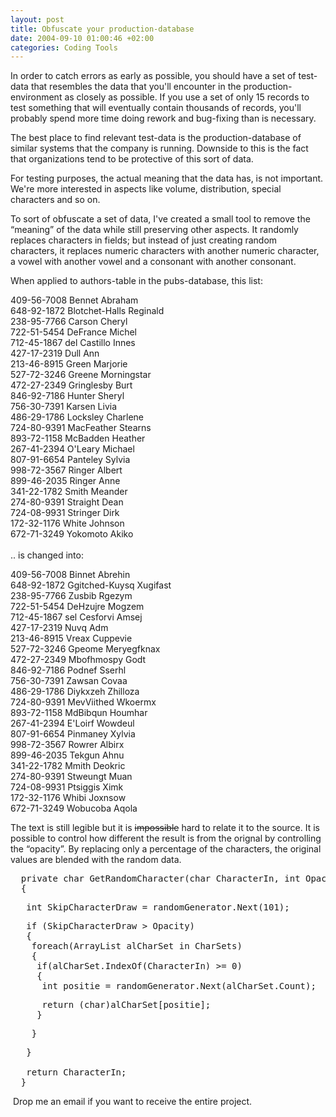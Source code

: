 ```yaml
---
layout: post
title: Obfuscate your production-database
date: 2004-09-10 01:00:46 +02:00
categories: Coding Tools
---
```

<P>In order to catch errors as early as possible, you should have a set of test-data that resembles the data that you'll encounter in the production-environment as closely as possible. If you use a set of only 15 records to test something that will eventually contain thousands of records, you'll probably spend more time doing rework and bug-fixing than is necessary.</P>
<P>The best place to find relevant test-data is the production-database of similar systems that the company is running. Downside to this is the fact that organizations tend to be protective of this sort of data. </P>
<P>For testing purposes, the actual meaning that the data has, is not important. We're more interested in aspects like volume, distribution, special characters and so on.</P>
<P>To sort of obfuscate a set of data, I've created a small tool to remove the “meaning” of the data while still preserving other aspects. It randomly replaces characters in fields; but instead of just creating random characters, it replaces numeric characters with another numeric character, a vowel with another vowel and a consonant with another consonant.</P>
<P>When applied to authors-table in the pubs-database, this list: </P>
<P>409-56-7008 Bennet Abraham<BR>648-92-1872 Blotchet-Halls Reginald<BR>238-95-7766 Carson Cheryl<BR>722-51-5454 DeFrance Michel<BR>712-45-1867 del Castillo Innes<BR>427-17-2319 Dull Ann<BR>213-46-8915 Green Marjorie<BR>527-72-3246 Greene Morningstar<BR>472-27-2349 Gringlesby Burt<BR>846-92-7186 Hunter Sheryl<BR>756-30-7391 Karsen Livia<BR>486-29-1786 Locksley Charlene<BR>724-80-9391 MacFeather Stearns<BR>893-72-1158 McBadden Heather<BR>267-41-2394 O'Leary Michael<BR>807-91-6654 Panteley Sylvia<BR>998-72-3567 Ringer Albert<BR>899-46-2035 Ringer Anne<BR>341-22-1782 Smith Meander<BR>274-80-9391 Straight Dean<BR>724-08-9931 Stringer Dirk<BR>172-32-1176 White Johnson<BR>672-71-3249 Yokomoto Akiko<BR><BR>.. is changed into:</P>
<P>409-56-7008 Binnet Abrehin<BR>648-92-1872 Ggitched-Kuysq Xugifast<BR>238-95-7766 Zusbib Rgezym<BR>722-51-5454 DeHzujre Mogzem<BR>712-45-1867 sel Cesforvi Amsej<BR>427-17-2319 Nuvq Adm<BR>213-46-8915 Vreax Cuppevie<BR>527-72-3246 Gpeome Meryegfknax<BR>472-27-2349 Mbofhmospy Godt<BR>846-92-7186 Podnef Sserhl<BR>756-30-7391 Zawsan Covaa<BR>486-29-1786 Diykxzeh Zhilloza<BR>724-80-9391 MevViithed Wkoermx<BR>893-72-1158 MdBibqun Houmhar<BR>267-41-2394 E'Loirf Wowdeul<BR>807-91-6654 Pinmaney Xylvia<BR>998-72-3567 Rowrer Albirx<BR>899-46-2035 Tekgun Ahnu<BR>341-22-1782 Mmith Deokric<BR>274-80-9391 Stweungt Muan<BR>724-08-9931 Ptsiggis Ximk<BR>172-32-1176 Whibi Joxnsow<BR>672-71-3249 Wobucoba Aqola</P>
<P>The text is still legible but it is <STRIKE>impossible</STRIKE> hard to relate it to the source. It is possible to control how different the result is from the orignal by controlling the “opacity”. By replacing only a percentage of the characters, the original values are blended with the random data.</P><PRE>  private char GetRandomCharacter(char CharacterIn, int Opacity)<BR>  {</PRE><PRE>   int SkipCharacterDraw = randomGenerator.Next(101);</PRE><PRE>   if (SkipCharacterDraw > Opacity)<BR>   {<BR>    foreach(ArrayList alCharSet in CharSets)<BR>    {<BR>     if(alCharSet.IndexOf(CharacterIn) >= 0)<BR>     {<BR>      int positie = randomGenerator.Next(alCharSet.Count);</PRE><PRE>      return (char)alCharSet[positie];<BR>     }</PRE><PRE>    }</PRE><PRE>   }<BR>   <BR>   return CharacterIn;<BR>  }</PRE>
<P> Drop me an email if you want to receive the entire project.</P>
